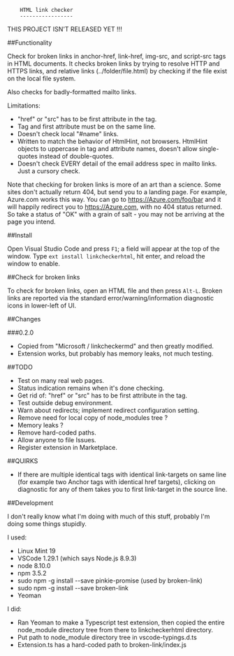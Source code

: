 		HTML link checker
		-----------------

THIS PROJECT ISN'T RELEASED YET !!!


##Functionality

Check for broken links in anchor-href, link-href, img-src, and script-src tags in HTML documents. It checks broken links by trying to resolve HTTP and HTTPS links, and relative links (../folder/file.html) by checking if the file exist on the local file system.

Also checks for badly-formatted mailto links.

Limitations:
* "href" or "src" has to be first attribute in the tag.
* Tag and first attribute must be on the same line.
* Doesn't check local "#name" links.
* Written to match the behavior of HtmlHint, not browsers.  HtmlHint objects to uppercase in tag and attribute names, doesn't allow single-quotes instead of double-quotes.
* Doesn't check EVERY detail of the email address spec in mailto links.  Just a cursory check.

Note that checking for broken links is more of an art than a science. Some sites don't actually return 404, but send you to a landing page. For example, Azure.com works this way. You can go to https://Azure.com/foo/bar and it will happily redirect you to https://Azure.com, with no 404 status returned. So take a status of "OK" with a grain of salt - you may not be arriving at the page you intend.

##Install

Open Visual Studio Code and press `F1`; a field will appear at the top of the window. Type `ext install linkcheckerhtml`, hit enter, and reload the window to enable.

##Check for broken links

To check for broken links, open an HTML file and then press `Alt-L`.  Broken links are reported via the standard error/warning/information diagnostic icons in lower-left of UI.

##Changes

###0.2.0

* Copied from "Microsoft / linkcheckermd" and then greatly modified.
* Extension works, but probably has memory leaks, not much testing.

##TODO

* Test on many real web pages.
* Status indication remains when it's done checking.
* Get rid of: "href" or "src" has to be first attribute in the tag.
* Test outside debug environment.
* Warn about redirects; implement redirect configuration setting.
* Remove need for local copy of node_modules tree ?
* Memory leaks ?
* Remove hard-coded paths.
* Allow anyone to file Issues.
* Register extension in Marketplace.

##QUIRKS

* If there are multiple identical tags with identical link-targets on same line (for example two Anchor tags with identical href targets), clicking on diagnostic for any of them takes you to first link-target in the source line.

##Development

I don't really know what I'm doing with much of this stuff, probably I'm doing some things stupidly.

I used:
* Linux Mint 19
* VSCode 1.29.1 (which says Node.js 8.9.3)
* node 8.10.0
* npm 3.5.2
* sudo npm -g install --save pinkie-promise (used by broken-link)
* sudo npm -g install --save broken-link
* Yeoman

I did:
* Ran Yeoman to make a Typescript test extension, then copied the entire node_module directory tree from there to linkcheckerhtml directory.
* Put path to node_module directory tree in vscode-typings.d.ts
* Extension.ts has a hard-coded path
to broken-link/index.js

